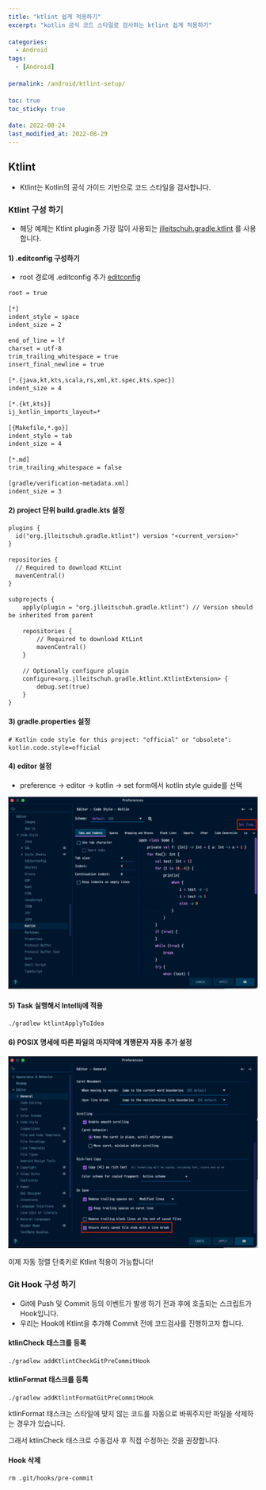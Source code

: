 ```yaml
---
title: "ktlint 쉽게 적용하기"
excerpt: "kotlin 공식 코드 스타일로 검사하는 ktlint 쉽게 적용하기"

categories:
  - Android
tags:
  - [Android]

permalink: /android/ktlint-setup/

toc: true
toc_sticky: true

date: 2022-08-24
last_modified_at: 2022-08-29
---
```


## Ktlint
* Ktlint는 Kotlin의 공식 가이드 기반으로 코드 스타일을 검사합니다.

### Ktlint 구성 하기 
* 해당 예제는 Ktlint plugin중 가장 많이 사용되는 [jlleitschuh.gradle.ktlint](https://github.com/JLLeitschuh/ktlint-gradle) 를 사용합니다. 
 
#### 1) .editconfig 구성하기
* root 경로에 .editconfig 추가 [editconfig](https://plugins.jetbrains.com/plugin/7294-editorconfig/)

```
root = true

[*]
indent_style = space
indent_size = 2

end_of_line = lf
charset = utf-8
trim_trailing_whitespace = true
insert_final_newline = true

[*.{java,kt,kts,scala,rs,xml,kt.spec,kts.spec}]
indent_size = 4

[*.{kt,kts}]
ij_kotlin_imports_layout=*

[{Makefile,*.go}]
indent_style = tab
indent_size = 4

[*.md]
trim_trailing_whitespace = false

[gradle/verification-metadata.xml]
indent_size = 3
```

#### 2) project 단위 build.gradle.kts 설정
```
plugins {
  id("org.jlleitschuh.gradle.ktlint") version "<current_version>"
}

repositories {
  // Required to download KtLint
  mavenCentral()
}

subprojects {
    apply(plugin = "org.jlleitschuh.gradle.ktlint") // Version should be inherited from parent

    repositories {
        // Required to download KtLint
        mavenCentral()
    }

    // Optionally configure plugin
    configure<org.jlleitschuh.gradle.ktlint.KtlintExtension> {
        debug.set(true)
    }
}
```

#### 3) gradle.properties 설정
```
# Kotlin code style for this project: "official" or "obsolete":
kotlin.code.style=official
```

#### 4) editor 설정
* preference → editor → kotlin → set form에서 kotlin style guide를 선택

<img src="/assets/images/posts_img/ktlint-setup/ktlint1.png" width="600">
 
#### 5) Task 실행해서 Intellij에 적용
```
./gradlew ktlintApplyToIdea
```

#### 6) POSIX 명세에 따른 파일의 마지막에 개행문자 자동 추가 설정

<img src="/assets/images/posts_img/ktlint-setup/ktlint2.png" width="600">

이제 자동 정렬 단축키로 Ktlint 적용이 가능합니다!

### Git Hook 구성 하기
* Git에 Push 및 Commit 등의 이벤트가 발생 하기 전과 후에 호출되는 스크립트가 Hook입니다.
* 우리는 Hook에 Ktlint을 추가해 Commit 전에 코드검사를 진행하고자 합니다.

#### ktlinCheck 태스크를 등록 
```
./gradlew addKtlintCheckGitPreCommitHook
```

#### ktlinFormat 태스크를 등록 
```
./gradlew addKtlintFormatGitPreCommitHook
```
ktlinFormat 태스크는 스타일에 맞지 않는 코드를 자동으로 바꿔주지만 파일을 삭제하는 경우가 있습니다. 

그래서 ktlinCheck 태스크로 수동검사 후 직접 수정하는 것을 권장합니다. 

#### Hook 삭제 
```
rm .git/hooks/pre-commit
```
